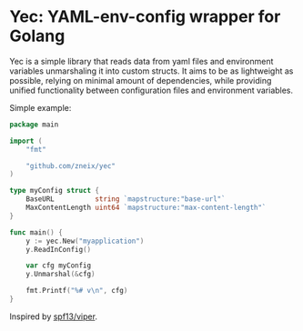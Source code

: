 # Yec: YAML-env-config wrapper for Golang

Yec is a simple library that reads data from yaml files and environment variables unmarshaling it into custom structs.
It aims to be as lightweight as possible, relying on minimal amount of dependencies, while providing unified functionality between configuration files and environment variables.

Simple example:

```go
package main

import (
	"fmt"

	"github.com/zneix/yec"
)

type myConfig struct {
	BaseURL          string `mapstructure:"base-url"`
	MaxContentLength uint64 `mapstructure:"max-content-length"`
}

func main() {
	y := yec.New("myapplication")
	y.ReadInConfig()

	var cfg myConfig
	y.Unmarshal(&cfg)

	fmt.Printf("%# v\n", cfg)
}
```

Inspired by [spf13/viper](https://github.com/spf13/viper).
